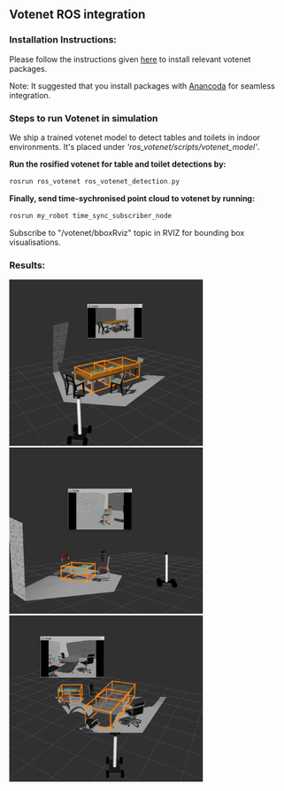 ## Votenet ROS integration
### Installation Instructions:

Please follow the instructions given [here](https://github.com/facebookresearch/votenet) to install relevant votenet packages. 

Note: It suggested that you install packages with [Anancoda](https://www.anaconda.com/products/individual) for seamless integration. 

### Steps to run Votenet in simulation
We ship a trained votenet model to detect tables and toilets in indoor environments. It's placed under *'ros_votenet/scripts/votenet_model'*. 

**Run the rosified votenet for table and toilet detections by:** 

```asm
rosrun ros_votenet ros_votenet_detection.py 
```

**Finally, send time-sychronised point cloud to votenet by running:**
```asm
rosrun my_robot time_sync_subscriber_node
```

Subscribe to "/votenet/bboxRviz" topic in RVIZ for bounding box visualisations.

### Results:

<img src="../images/votenet/votenet-table.png" height="300" width="350"> <img src="../images/votenet/votenet-round-table.png" height="300" width="350"> <img src="../images/votenet/votenet-conference-table.png" height="300" width="350">
